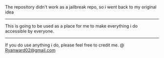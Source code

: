 The repository didn't work as a jailbreak repo, so i went back to my original idea

-------------------------------------------

This is going to be used as a place for me to make everything i do accessible by everyone.

-------------------------------------------

If you do use anything i do, please feel free to credit me. @ Ryanward02@gmail.com